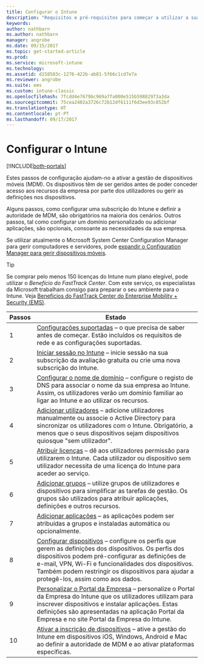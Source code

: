 ```yaml
---
title: Configurar o Intune
description: "Requisitos e pré-requisitos para começar a utilizar a sua subscrição do Intune"
keywords: 
author: nathbarn
ms.author: nathbarn
manager: angrobe
ms.date: 09/15/2017
ms.topic: get-started-article
ms.prod: 
ms.service: microsoft-intune
ms.technology: 
ms.assetid: d158503c-1276-422b-ab81-5f66c1cd7e7a
ms.reviewer: angrobe
ms.suite: ems
ms.custom: intune-classic
ms.openlocfilehash: 7fcdd4e7679bc969a7fa000e515b59882973a3da
ms.sourcegitcommit: 75cea2402a3726c72b12df6111f6d3ee93c852bf
ms.translationtype: HT
ms.contentlocale: pt-PT
ms.lasthandoff: 09/17/2017
---
```

# <a name="set-up-intune"></a>Configurar o Intune

[!INCLUDE[both-portals](./includes/note-for-both-portals.md)]

Estes passos de configuração ajudam-no a ativar a gestão de dispositivos móveis (MDM). Os dispositivos têm de ser geridos antes de poder conceder acesso aos recursos da empresa por parte dos utilizadores ou gerir as definições nos dispositivos.

Alguns passos, como configurar uma subscrição do Intune e definir a autoridade de MDM, são obrigatórios na maioria dos cenários. Outros passos, tal como configurar um domínio personalizado ou adicionar aplicações, são opcionais, consoante as necessidades da sua empresa.

Se utilizar atualmente o Microsoft System Center Configuration Manager para gerir computadores e servidores, pode [expandir o Configuration Manager para gerir dispositivos móveis](https://docs.microsoft.com/sccm/mdm/understand/choose-between-standalone-intune-and-hybrid-mobile-device-management).

>[!TIP]
>Se comprar pelo menos 150 licenças do Intune num plano elegível, pode utilizar o *Benefício do FastTrack Center*. Com este serviço, os especialistas da Microsoft trabalham consigo para preparar o seu ambiente para o Intune. Veja [Benefícios do FastTrack Center do Enterprise Mobility + Security (EMS)](https://docs.microsoft.com/enterprise-mobility-security/Solutions/enterprise-mobility-fasttrack-program).



| Passos | Estado  |
| ------------- |-------------|
| 1  | [Configurações suportadas](supported-devices-browsers.md) – o que precisa de saber antes de começar. Estão incluídos os requisitos de rede e as configurações suportadas.|
| 2 |  [Iniciar sessão no Intune](account-sign-up.md) – inicie sessão na sua subscrição da avaliação gratuita ou crie uma nova subscrição do Intune. |  
| 3 | [Configurar o nome de domínio](custom-domain-name-configure.md) – configure o registo de DNS para associar o nome da sua empresa ao Intune. Assim, os utilizadores verão um domínio familiar ao ligar ao Intune e ao utilizar os recursos.  |
| 4 | [Adicionar utilizadores](users-add.md) – adicione utilizadores manualmente ou associe o Active Directory para sincronizar os utilizadores com o Intune. Obrigatório, a menos que o seus dispositivos sejam dispositivos quiosque "sem utilizador". |
| 5 | [Atribuir licenças](licenses-assign.md) – dê aos utilizadores permissão para utilizarem o Intune. Cada utilizador ou dispositivo sem utilizador necessita de uma licença do Intune para aceder ao serviço.|
| 6 |  [Adicionar grupos](groups-add.md) – utilize grupos de utilizadores e dispositivos para simplificar as tarefas de gestão. Os grupos são utilizados para atribuir aplicações, definições e outros recursos. |
| 7 | [Adicionar aplicações](apps-add.md) – as aplicações podem ser atribuídas a grupos e instaladas automática ou opcionalmente. |
| 8 | [Configurar dispositivos](device-profiles.md) – configure os perfis que gerem as definições dos dispositivos. Os perfis dos dispositivos podem pré-configurar as definições de e-mail, VPN, Wi-Fi e funcionalidades dos dispositivos. Também podem restringir os dispositivos para ajudar a protegê-los, assim como aos dados.  |
| 9 | [Personalizar o Portal da Empresa](company-portal-app.md) – personalize o Portal da Empresa do Intune que os utilizadores utilizam para inscrever dispositivos e instalar aplicações. Estas definições são apresentadas na aplicação Portal da Empresa e no site Portal da Empresa do Intune. |
| 10 | [Ativar a inscrição de dispositivos](mdm-authority-set.md) – ative a gestão do Intune em dispositivos iOS, Windows, Android e Mac ao definir a autoridade de MDM e ao ativar plataformas específicas. |
